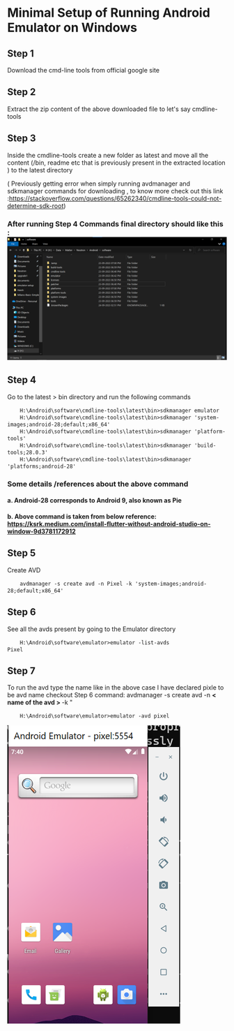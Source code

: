 # Minimal Setup of Running Android Emulator on Windows

## Step 1

 Download the cmd-line tools from official google site

## Step 2

 Extract the zip content of the above downloaded file to let's say cmdline-tools

## Step 3

 Inside the cmdline-tools create a new folder as latest and move all the content (/bin, readme etc that is previously present in the extracted location ) to the latest directory

( Previously getting error when simply running avdmanager and sdkmanager commands for downloading , to know more check out this link :<https://stackoverflow.com/questions/65262340/cmdline-tools-could-not-determine-sdk-root>)

### After running Step 4 Commands final directory should like this : ![directory structure](./Folder%20Directory.png)

## Step 4

 Go to the latest > bin directory and run the following commands

```
    H:\Android\software\cmdline-tools\latest\bin>sdkmanager emulator
    H:\Android\software\cmdline-tools\latest\bin>sdkmanager 'system-images;android-28;default;x86_64'
    H:\Android\software\cmdline-tools\latest\bin>sdkmanager 'platform-tools'
    H:\Android\software\cmdline-tools\latest\bin>sdkmanager 'build-tools;28.0.3'
    H:\Android\software\cmdline-tools\latest\bin>sdkmanager 'platforms;android-28'
```

### Some details /references about the above command

#### a. Android-28 corresponds to **Android 9**, also known as **Pie**

#### b. Above command is taken from below reference: <https://ksrk.medium.com/install-flutter-without-android-studio-on-window-9d3781172912>

## Step 5

 Create AVD

```
    avdmanager -s create avd -n Pixel -k 'system-images;android-28;default;x86_64'
```

## Step 6

 See all the avds present by going to the Emulator directory

```
    H:\Android\software\emulator>emulator -list-avds
Pixel
```

## Step 7

 To run the avd type the name like in the above case I have declared pixle to be avd name checkout Step 6 command: avdmanager -s create avd -n <b> &lt; name of the avd &gt;  </b> -k "

```
    H:\Android\software\emulator>emulator -avd pixel
```

![running emulator](./pixel-device.png)
